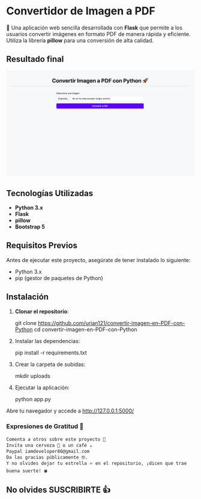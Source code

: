 # Convertidor de Imagen a PDF

🚀 Una aplicación web sencilla desarrollada con **Flask** que permite a los usuarios convertir imágenes en formato PDF de manera rápida y eficiente. Utiliza la librería **pillow** para una conversión de alta calidad.


## Resultado final

![](https://raw.githubusercontent.com/urian121/imagenes-proyectos-github/refs/heads/master/convertir-imagen-a-pdf-con-python.png)


## Tecnologías Utilizadas

- **Python 3.x**
- **Flask**
- **pillow**
- **Bootstrap 5**

## Requisitos Previos

Antes de ejecutar este proyecto, asegúrate de tener instalado lo siguiente:

- Python 3.x
- pip (gestor de paquetes de Python)

## Instalación

1. **Clonar el repositorio**:

   git clone https://github.com/urian121/convertir-imagen-en-PDF-con-Python
   cd convertir-imagen-en-PDF-con-Python

2. Instalar las dependencias:

    pip install -r requirements.txt

3. Crear la carpeta de subidas:

    mkdir uploads

4. Ejecutar la aplicación:

    python app.py

Abre tu navegador y accede a http://127.0.0.1:5000/


### Expresiones de Gratitud 🎁

    Comenta a otros sobre este proyecto 📢
    Invita una cerveza 🍺 o un café ☕
    Paypal iamdeveloper86@gmail.com
    Da las gracias públicamente 🤓.
    Y no olvides dejar tu estrella ⭐ en el repositorio, ¡dicen que trae buena suerte! 🍀  

## No olvides SUSCRIBIRTE 👍
